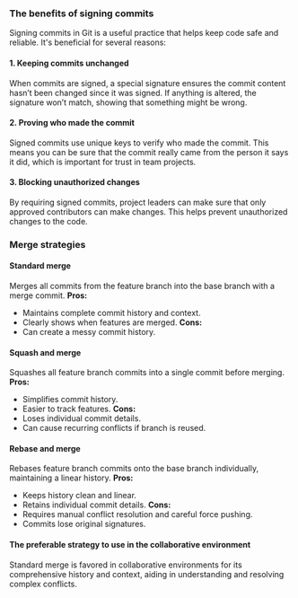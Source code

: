 ### The benefits of signing commits

Signing commits in Git is a useful practice that helps keep code safe and reliable. It's beneficial for several reasons:

#### 1. Keeping commits unchanged
When commits are signed, a special signature ensures the commit content hasn’t been changed since it was signed. If anything is altered, the signature won’t match, showing that something might be wrong.

#### 2. Proving who made the commit
Signed commits use unique keys to verify who made the commit. This means you can be sure that the commit really came from the person it says it did, which is important for trust in team projects.

#### 3. Blocking unauthorized changes
By requiring signed commits, project leaders can make sure that only approved contributors can make changes. This helps prevent unauthorized changes to the code.

### Merge strategies

#### Standard merge
Merges all commits from the feature branch into the base branch with a merge commit.
**Pros:**
- Maintains complete commit history and context.
- Clearly shows when features are merged.
**Cons:**
- Can create a messy commit history.

#### Squash and merge
Squashes all feature branch commits into a single commit before merging.
**Pros:**
- Simplifies commit history.
- Easier to track features.
**Cons:**
- Loses individual commit details.
- Can cause recurring conflicts if branch is reused.

#### Rebase and merge
Rebases feature branch commits onto the base branch individually, maintaining a linear history.
**Pros:**
- Keeps history clean and linear.
- Retains individual commit details.
**Cons:**
- Requires manual conflict resolution and careful force pushing.
- Commits lose original signatures.

#### The preferable strategy to use in the collaborative environment
Standard merge is favored in collaborative environments for its comprehensive history and context, aiding in understanding and resolving complex conflicts.
